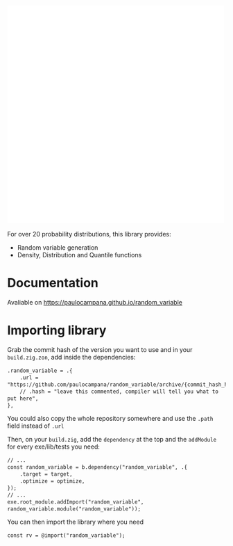![](image.png)

For over 20 probability distributions, this library provides:

* Random variable generation
* Density, Distribution and Quantile functions

# Documentation
Avaliable on <https://paulocampana.github.io/random_variable>

# Importing library
Grab the commit hash of the version you want to use and in your `build.zig.zon`, add inside the dependencies:

```zig
.random_variable = .{
    .url = "https://github.com/paulocampana/random_variable/archive/{commit_hash_here}.tar.gz",
    // .hash = "leave this commented, compiler will tell you what to put here",
},
```

You could also copy the whole repository somewhere and use the `.path` field instead of `.url`

Then, on your `build.zig`, add the `dependency` at the top and the `addModule` for every exe/lib/tests you need:

```zig
// ...
const random_variable = b.dependency("random_variable", .{
    .target = target,
    .optimize = optimize,
});
// ...
exe.root_module.addImport("random_variable", random_variable.module("random_variable"));
```

You can then import the library where you need

```zig
const rv = @import("random_variable");
```
